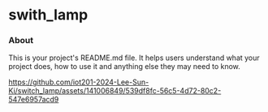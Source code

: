 swith_lamp
==========

### About

This is your project's README.md file. It helps users understand what your
project does, how to use it and anything else they may need to know.



https://github.com/iot201-2024-Lee-Sun-Ki/switch_lamp/assets/141006849/539df8fc-56c5-4d72-80c2-547e6957acd9

